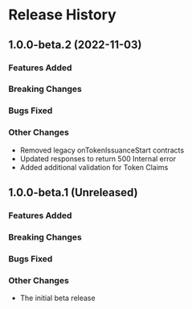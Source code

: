 # Release History

## 1.0.0-beta.2 (2022-11-03)

### Features Added

### Breaking Changes

### Bugs Fixed

### Other Changes

- Removed legacy onTokenIssuanceStart contracts
- Updated responses to return 500 Internal error
- Added additional validation for Token Claims

## 1.0.0-beta.1 (Unreleased)

### Features Added

### Breaking Changes

### Bugs Fixed

### Other Changes

- The initial beta release
